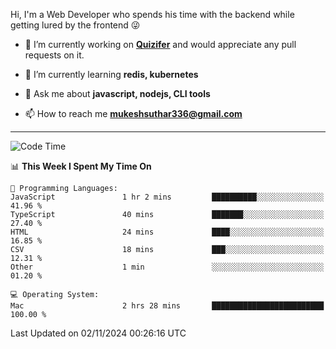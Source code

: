 Hi, I'm a Web Developer who spends his time with the backend while getting lured by the frontend 😜

- 🔭 I’m currently working on **[Quizifer](https://github.com/SutharMukesh/Quizifer/)** and would appreciate any pull requests on it.

- 🌱 I’m currently learning **redis, kubernetes**

- 💬 Ask me about **javascript, nodejs, CLI tools**

- 📫 How to reach me **mukeshsuthar336@gmail.com**

---
<!--START_SECTION:waka-->
![Code Time](http://img.shields.io/badge/Code%20Time-3%2C173%20hrs%2026%20mins-blue)

📊 **This Week I Spent My Time On** 

```text
💬 Programming Languages: 
JavaScript               1 hr 2 mins         ██████████░░░░░░░░░░░░░░░   41.96 % 
TypeScript               40 mins             ███████░░░░░░░░░░░░░░░░░░   27.40 % 
HTML                     24 mins             ████░░░░░░░░░░░░░░░░░░░░░   16.85 % 
CSV                      18 mins             ███░░░░░░░░░░░░░░░░░░░░░░   12.31 % 
Other                    1 min               ░░░░░░░░░░░░░░░░░░░░░░░░░   01.20 % 

💻 Operating System: 
Mac                      2 hrs 28 mins       █████████████████████████   100.00 % 
```


 Last Updated on 02/11/2024 00:26:16 UTC
<!--END_SECTION:waka-->
